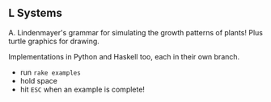 L Systems
---------

A. Lindenmayer's grammar for simulating the growth patterns of plants! Plus
turtle graphics for drawing.

Implementations in Python and Haskell too,
each in their own branch.

- run `rake examples`
- hold space
- hit `ESC` when an example is complete!

